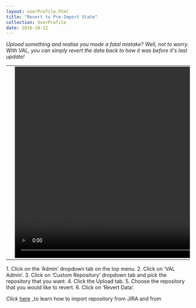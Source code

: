 ```yaml
---
layout: userProfile.html
title: "Revert to Pre-Import State"
collection: UserProfile
date: 2016-10-12
---
```

_Upload something and realise you made a fatal mistake? Well, not to worry. With VAL, you can simply revert the data back to how it was before it's last update!_

<table>
<tr>
<td width="50px"></td>
<td width="700px">
<video width="700" height="525" controls>
	<source src="/assets/video/Admin/How_to_revert_repository_to_preimport_state.mp4" type="video/mp4">
	Your browser does not support the	 video tag.
</video>
</td>
<td width="50px"></td>
</tr>
</table>
1.	Click on the ‘Admin’ dropdown tab on the top menu.
2.	Click on ‘VAL Admin’.
3.	Click on ‘Custom Repository’ dropdown tab and pick the repository that you want.
4.	Click the Upload tab.
5.	Choose the repository that you would like to revert.
6.	Click on ‘Revert Data’.

_Click_ [here](repository/h_importRepo/importRepo) _to learn how to import repository from JIRA and from
